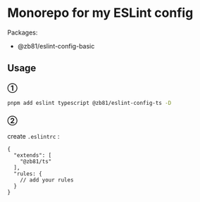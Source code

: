 # Monorepo for my ESLint config

Packages:
- @zb81/eslint-config-basic

## Usage

### ①

```bash
pnpm add eslint typescript @zb81/eslint-config-ts -D
```

### ②

create `.eslintrc` :

```jsonc
{
  "extends": [
    "@zb81/ts"
  ],
  "rules: {
    // add your rules
  }
}
```
